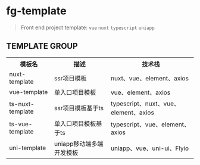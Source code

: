 # fg-template

> Front end project template: `vue` `nuxt` `typescript` `uniapp`

## TEMPLATE GROUP

<table>
<tr>
<th>模板名</th>
<th>描述</th>
<th>技术栈</th>
</tr>
<tr>
<td>nuxt-template</td>
<td>ssr项目模板</td>
<td>nuxt、vue、element、axios</td>
</tr>
<tr>
<td>vue-template</td>
<td>单入口项目模板</td>
<td>vue、element、axios</td>
</tr>
<tr>
<td>ts-nuxt-template</td>
<td>ssr项目模板基于ts</td>
<td>typescript、nuxt、vue、element、axios</td>
</tr>
<tr>
<td>ts-vue-template</td>
<td>单入口项目模板基于ts</td>
<td>typescript、vue、element、axios</td>
</tr>
<tr>
<td>uni-template</td>
<td>uniapp移动端多端开发模板</td>
<td>uniapp、vue、uni-ui、Flyio</td>
</tr>
</table>
